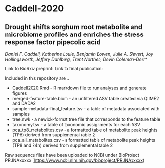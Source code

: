 # Caddell-2020
## Drought shifts sorghum root metabolite and microbiome profiles and enriches the stress response factor pipecolic acid

*Daniel F. Caddell, Katherine Louie, Benjamin Bowen, Julie A. Sievert, Joy Hollingsworth, Jeffery Dahlberg, Trent Northen, Devin Coleman-Derr**

Link to BioRxiv preprint:
Link to final publication:

Included in this repository are...
+ Caddell2020.Rmd - R markdown file to run analyses and generate figures
+ merged-feature-table.biom - an unfiltered ASV table created via QIIME2 and DADA2
+ sample-metadata-final_feature.tsv - a table of metadata associated with samples
+ tree.nwk - a newick-format tree file that corresponds to the feature table
+ taxonomy.tsv - a table of taxonomic assignments for each ASV
+ pca_tp8_metabolites.csv - a formatted table of metabolite peak heights (TP8) derived from supplemental table 2
+ pca_all_metabolites.csv - a formatted table of metabolite peak heights (TP8 and 24h) derived from supplemental table 2

Raw sequence files have been uploaded to NCBI under BioProject PRJNAxxxxx (https://www.ncbi.nlm.nih.gov/bioproject/PRJNAxxxxx)
